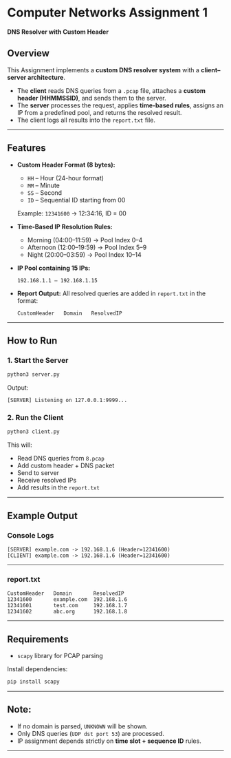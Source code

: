 # **Computer Networks Assignment 1**
**DNS Resolver with Custom Header**

##  Overview

This Assignment implements a **custom DNS resolver system** with a **client–server architecture**.

* The **client** reads DNS queries from a `.pcap` file, attaches a **custom header (HHMMSSID)**, and sends them to the server.
* The **server** processes the request, applies **time-based rules**, assigns an IP from a predefined pool, and returns the resolved result.
* The client logs all results into the  `report.txt` file.

---

##  Features

* **Custom Header Format (8 bytes):**

  * `HH` – Hour (24-hour format)
  * `MM` – Minute
  * `SS` – Second
  * `ID` – Sequential ID starting from 00

  Example: `12341600` → 12:34:16, ID = 00

* **Time-Based IP Resolution Rules:**

  * Morning (04:00–11:59) → Pool Index 0–4
  * Afternoon (12:00–19:59) → Pool Index 5–9
  * Night (20:00–03:59) → Pool Index 10–14

* **IP Pool containing 15 IPs:**

  ```
  192.168.1.1 – 192.168.1.15
  ```

* **Report Output:**
  All resolved queries are added in `report.txt` in the format:

  ```
  CustomHeader   Domain   ResolvedIP
  ```

---

##  How to Run

### 1. Start the Server

```bash
python3 server.py
```

Output:

```
[SERVER] Listening on 127.0.0.1:9999...
```

### 2. Run the Client

```bash
python3 client.py
```

This will:

* Read DNS queries from `8.pcap`
* Add custom header + DNS packet
* Send to server
* Receive resolved IPs
* Add results in  the `report.txt`

---

##  Example Output

### Console Logs

```
[SERVER] example.com -> 192.168.1.6 (Header=12341600)
[CLIENT] example.com -> 192.168.1.6 (Header=12341600)
```
---


### report.txt

```
CustomHeader   Domain       ResolvedIP
12341600       example.com  192.168.1.6
12341601       test.com     192.168.1.7
12341602       abc.org      192.168.1.8
```

---

##  Requirements

* `scapy` library for PCAP parsing

Install dependencies:

```bash
pip install scapy
```

---

## Note:

* If no domain is parsed, `UNKNOWN` will be shown.
* Only DNS queries (`UDP dst port 53`) are processed.
* IP assignment depends strictly on **time slot + sequence ID** rules.

---

